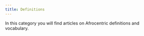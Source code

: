 ```yaml
---
title: Definitions
---
```

In this category you will find articles on Afrocentric definitions and vocabulary.